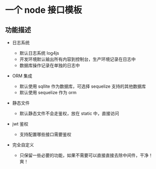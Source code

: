 # 一个 node 接口模板

## 功能描述

- 日志系统
  - 默认日志系统 log4js
  - 开发环境默认输出所有内容到控制台，生产环境记录在日志中
  - 数据库操作记录在单独的日志中
- ORM 集成
  - 默认使用 sqllite 作为数据库，可选择 sequelize 支持的其他数据库
  - 默认使用 sequelize 作为 orm
- 静态文件
  - 默认静态文件不会走鉴权，放在 static 中，直接访问
- jwt 鉴权

  - 支持配置哪些接口需要鉴权

- 完全自定义
  - 只保留一些必要的功能，如果不需要可以直接直接去除中间件，干净！爽！

